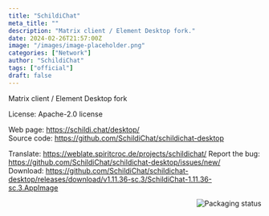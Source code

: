 ```yaml
---
title: "SchildiChat"
meta_title: ""
description: "Matrix client / Element Desktop fork."
date: 2024-02-26T21:57:00Z
image: "/images/image-placeholder.png"
categories: ["Network"]
author: "SchildiChat"
tags: ["official"]
draft: false
---
```


Matrix client / Element Desktop fork

License: Apache-2.0 license

Web page: https://schildi.chat/desktop/  
Source code: https://github.com/SchildiChat/schildichat-desktop

Translate: https://weblate.spiritcroc.de/projects/schildichat/
Report the bug: https://github.com/SchildiChat/schildichat-desktop/issues/new/  
Download: https://github.com/SchildiChat/schildichat-desktop/releases/download/v1.11.36-sc.3/SchildiChat-1.11.36-sc.3.AppImage

<a href="https://repology.org/project/schildichat-desktop/versions">
    <img src="https://repology.org/badge/vertical-allrepos/schildichat-desktop.svg" alt="Packaging status" align="right">
</a>
